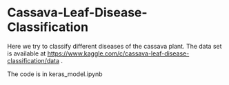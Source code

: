 # Cassava-Leaf-Disease-Classification

Here we try to classify different diseases of the cassava plant.
The data set is available at https://www.kaggle.com/c/cassava-leaf-disease-classification/data .

The code is in keras_model.ipynb
